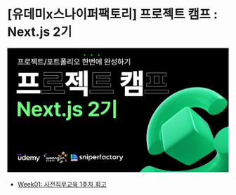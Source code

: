 # [유데미x스나이퍼팩토리] 프로젝트 캠프 : Next.js 2기

![alt text](image.png)

- [Week01: 사전직무교육 1주차 회고](https://github.com/tidyp/projectCamp/tree/main/week1)
  <!-- - [Week02: 사전직무교육 2주차 회고]() -->
  <!-- - [Week03: 사전직무교육 3주차 회고]() -->

<!-- - [Week04: 프로젝트 코스 1주차 회고]() -->
<!-- - [Week05: 프로젝트 코스 2주차 회고]() -->
<!-- - [Week06: 프로젝트 코스 3주차 회고]() -->
<!-- - [Week07: 프로젝트 코스 4주차 회고]() -->
<!-- - [Week08: 프로젝트 코스 5주차 회고]() -->
<!-- - [Week09: 프로젝트 코스 6주차 회고]() -->
<!-- - [Week10: 프로젝트 코스 7주차 회고]() -->
